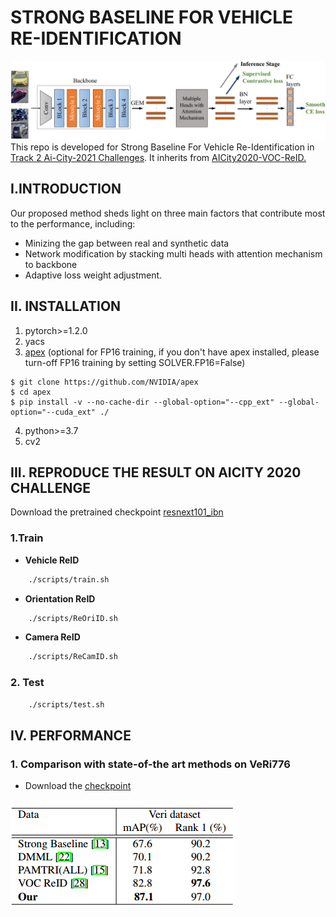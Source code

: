 # STRONG BASELINE FOR VEHICLE RE-IDENTIFICATION
![](./images/framework.png)
This repo is developed for Strong Baseline For Vehicle Re-Identification in [Track 2 Ai-City-2021 Challenges](https://www.aicitychallenge.org/). It inherits from [AICity2020-VOC-ReID.](https://github.com/Xiangyu-CAS/AICity2020-VOC-ReID)

## I.INTRODUCTION
Our proposed method sheds light on three main factors that contribute most to the performance, including:
+ Minizing the gap between real and synthetic data
+ Network modification by stacking multi heads with attention mechanism to backbone
+ Adaptive loss weight adjustment.

## II. INSTALLATION
1. pytorch>=1.2.0
2. yacs
3. [apex](https://github.com/NVIDIA/apex) (optional for FP16 training, if you don't have apex installed, please turn-off FP16 training by setting SOLVER.FP16=False)
````
$ git clone https://github.com/NVIDIA/apex
$ cd apex
$ pip install -v --no-cache-dir --global-option="--cpp_ext" --global-option="--cuda_ext" ./
````
4. python>=3.7
5. cv2
## III. REPRODUCE THE RESULT ON AICITY 2020 CHALLENGE
Download the pretrained checkpoint [resnext101_ibn](https://drive.google.com/file/d/197nnkY9fZpiE-96B31V59DB-2rm-ZxbG/view?usp=sharing)

### 1.Train

+ **Vehicle ReID**
```bash
    ./scripts/train.sh
```

+ **Orientation ReID**
```bash
    ./scripts/ReOriID.sh
```

+ **Camera ReID**
```bash
    ./scripts/ReCamID.sh
```

### 2. Test
```bash
    ./scripts/test.sh
```


## IV. PERFORMANCE

### 1. Comparison with state-of-the art methods on VeRi776
+ Download the [checkpoint](https://drive.google.com/file/d/1iOwk054Fs2pbqnOTQ0UJSv7Yhhk7IRun/view?usp=sharing)

![](images/veri.png)
